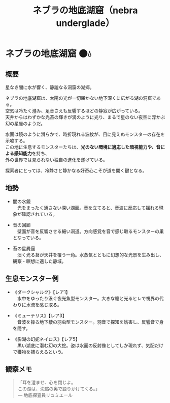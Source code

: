 ﻿---
title: ネブラの地底湖窟（nebra underglade）
layout: place
---

# ネブラの地底湖窟 🌑💧

## 概要
星なき闇に水が響く、静謐なる洞窟の湖郷。

ネブラの地底湖窟は、太陽の光が一切届かない地下深くに広がる湖の洞窟である。  
空気は冷たく澄み、足音さえも反響するほどの静寂が広がっている。  
天井からはわずかな光苔の輝きが滴のように光り、まるで星のない夜空に浮かぶ幻の星座のようだ。

水面は鏡のように滑らかで、時折現れる波紋が、目に見えぬモンスターの存在を示唆する。  
この地に生息するモンスターたちは、**光のない環境に適応した暗視能力や、音による感知能力**を持ち、  
外の世界では見られない独自の進化を遂げている。

探索者にとっては、冷静さと静かなる好奇心こそが道を開く鍵となる。

## 地勢
- 闇の水鏡  
　光をまったく通さない深い湖面。音を立てると、音波に反応して揺れる現象が確認されている。

- 音の回廊  
　壁面が音を反響させる細い洞道。方向感覚を音で感じ取るモンスターの巣となっている。

- 苔の星屑庭  
　淡く光る苔が天井を覆う一角。水蒸気とともに幻想的な光景を生み出し、観察・瞑想に適した静域。

## 生息モンスター例
- 《ダークシャルク》【レア1】  
　水中をゆったり泳ぐ夜光魚型モンスター。大きな瞳と光るヒレで視界の代わりに水流を感じ取る。

- 《ミューテリス》【レア3】  
　音波を操る地下棲の羽虫型モンスター。羽音で探知を妨害し、反響音で身を隠す。

- 《影湖の幻蛇ネイロス》【レア5】  
　黒い湖底に潜む幻の大蛇。姿は水面の反射像としてしか現れず、気配だけで獲物を捕らえるという。

## 観察メモ
> 「耳を澄ませ、心を閉じよ。  
> この湖は、沈黙の奥で語りかけてくる。」  
> ― 地底探査員リュミエール
